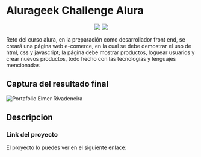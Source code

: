 # Alurageek Challenge Alura
<p align="center">
 <img src="https://img.shields.io/badge/STATUS-EN DESARROLLO-green">
 <img src="https://img.shields.io/badge/LICENCE-GNU-important">
</p>
Reto del curso alura, en la preparación como desarrollador front end, se creará una página web e-comerce, en la cual se debe demostrar el uso de html, css y javascript; la página debe mostrar productos, loguear usuarios y crear nuevos productos, todo hecho con las tecnologías y lenguajes mencionadas


## Captura del resultado final

![Portafolio Elmer Rivadeneira](https://user-images.githubusercontent.com/51166398/225138945-993db203-e823-4d2d-a592-4d585975a961.png)

## Descripcion


### Link del proyecto
El proyecto lo puedes ver en el siguiente enlace: 
